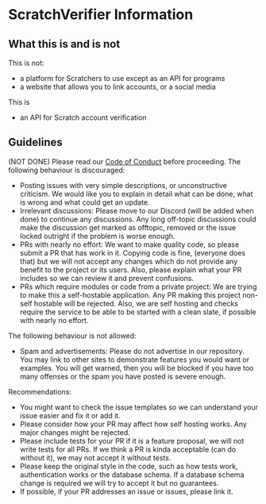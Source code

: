 # ScratchVerifier Information
## What this is and is not
This is not:
- a platform for Scratchers to use except as an API for programs
- a website that allows you to link accounts, or a social media

This is
- an API for Scratch account verification

## Guidelines
(NOT DONE)
Please read our [Code of Conduct](https://github.com/ScratchVerifier/ScratchVerifier/blob/develop/CODE_OF_CONDUCT.md) before proceeding. 
The following behaviour is discouraged:
- Posting issues with very simple descriptions, or unconstructive criticism. We would like you to explain in detail what can be done, what is wrong and what could get an update.
- Irrelevant discussions: Please move to our Discord (will be added when done) to continue any discussions. Any long off-topic discussions could make the discussion get marked as offtopic, removed or the issue locked outright if the problem is worse enough.
- PRs with nearly no effort: We want to make quality code, so please submit a PR that has work in it. Copying code is fine, (everyone does that) but we will not accept any changes which do not provide any benefit to the project or its users. Also, please explain what your PR includes so we can review it and prevent confusions.
- PRs which require modules or code from a private project: We are trying to make this a self-hostable application. Any PR making this project non-self hostable will be rejected. Also, we are self hosting and checks require the service to be able to be started with a clean slate, if possible with nearly no effort.

The following behaviour is not allowed:
- Spam and advertisements: Please do not advertise in our repository. You may link to other sites to demonstrate features you would want or examples. You will get warned, then you will be blocked if you have too many offenses or the spam you have posted is severe enough.

Recommendations:
- You might want to check the issue templates so we can understand your issue easier and fix it or add it.
- Please consider how your PR may affect how self hosting works. Any major changes might be rejected.
- Please include tests for your PR if it is a feature proposal, we will not write tests for all PRs. If we think a PR is kinda acceptable (can do without it), we may not accept it without tests.
- Please keep the original style in the code, such as how tests work, authentication works or the database schema. If a database schema change is required we will try to accept it but no guarantees.
- If possible, if your PR addresses an issue or issues, please link it.
 
